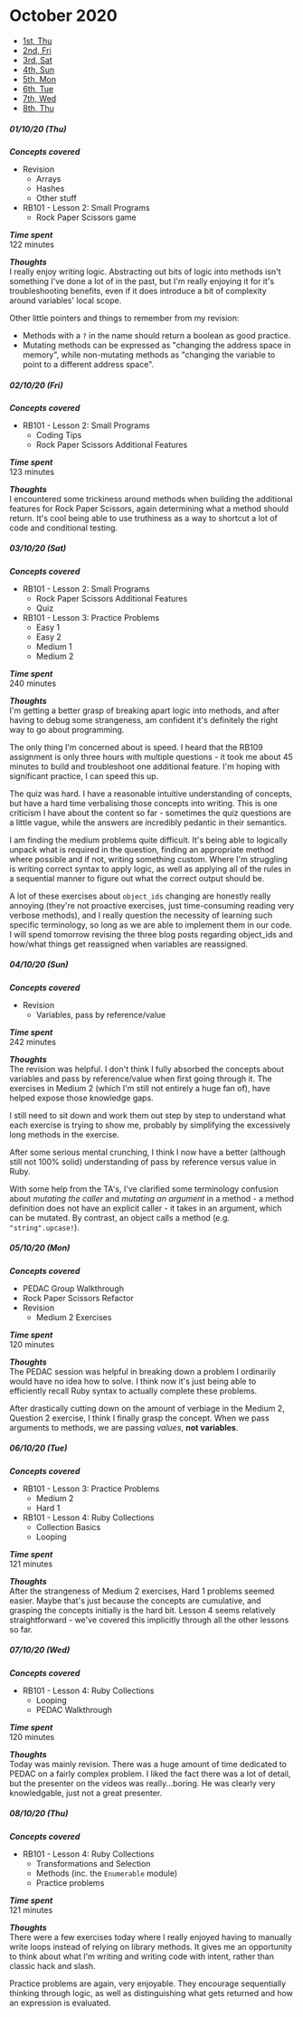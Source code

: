 # October 2020
- [1st, Thu](#011020-thu)
- [2nd, Fri](#021020-fri)
- [3rd, Sat](#031020-sat)
- [4th, Sun](#041020-sun)
- [5th, Mon](#051020-mon)
- [6th, Tue](#061020-tue)
- [7th, Wed](#071020-wed)
- [8th, Thu](#081020-thu)

##### 01/10/20 (Thu)
__*Concepts covered*__<br/>
- Revision
  - Arrays
  - Hashes
  - Other stuff
- RB101 - Lesson 2: Small Programs
  - Rock Paper Scissors game

__*Time spent*__<br/>
122 minutes

__*Thoughts*__<br/>
I really enjoy writing logic. Abstracting out bits of logic into methods isn't something I've done a lot of in the past, but I'm really enjoying it for it's troubleshooting benefits, even if it does introduce a bit of complexity around variables' local scope. 

Other little pointers and things to remember from my revision:
- Methods with a `?` in the name should return a boolean as good practice.
- Mutating methods can be expressed as "changing the address space in memory", while non-mutating methods as "changing the variable to point to a different address space".

##### 02/10/20 (Fri)
__*Concepts covered*__<br/>
- RB101 - Lesson 2: Small Programs
  - Coding Tips
  - Rock Paper Scissors Additional Features

__*Time spent*__<br/>
123 minutes

__*Thoughts*__<br/>
I encountered some trickiness around methods when building the additional features for Rock Paper Scissors, again determining what a method should return. It's cool being able to use truthiness as a way to shortcut a lot of code and conditional testing. 

##### 03/10/20 (Sat)
__*Concepts covered*__<br/>
- RB101 - Lesson 2: Small Programs
  - Rock Paper Scissors Additional Features
  - Quiz
- RB101 - Lesson 3: Practice Problems
  - Easy 1
  - Easy 2
  - Medium 1
  - Medium 2

__*Time spent*__<br/>
240 minutes

__*Thoughts*__<br/>
I'm getting a better grasp of breaking apart logic into methods, and after having to debug some strangeness, am confident it's definitely the right way to go about programming. 

The only thing I'm concerned about is speed. I heard that the RB109 assignment is only three hours with multiple questions - it took me about 45 minutes to build and troubleshoot one additional feature. I'm hoping with significant practice, I can speed this up. 

The quiz was hard. I have a reasonable intuitive understanding of concepts, but have a hard time verbalising those concepts into writing. This is one criticism I have about the content so far - sometimes the quiz questions are a little vague, while the answers are incredibly pedantic in their semantics. 

I am finding the medium problems quite difficult. It's being able to logically unpack what is required in the question, finding an appropriate method where possible and if not, writing something custom. Where I'm struggling is writing correct syntax to apply logic, as well as applying all of the rules in a sequential manner to figure out what the correct output should be.

A lot of these exercises about `object_ids` changing are honestly really annoying (they're not proactive exercises, just time-consuming reading very verbose methods), and I really question the necessity of learning such specific terminology, so long as we are able to implement them in our code. I will spend tomorrow revising the three blog posts regarding object_ids and how/what things get reassigned when variables are reassigned. 

##### 04/10/20 (Sun)
__*Concepts covered*__<br/>
- Revision
  - Variables, pass by reference/value

__*Time spent*__<br/>
242 minutes

__*Thoughts*__<br/>
The revision was helpful. I don't think I fully absorbed the concepts about variables and pass by reference/value when first going through it. The exercises in Medium 2 (which I'm still not entirely a huge fan of), have helped expose those knowledge gaps. 

I still need to sit down and work them out step by step to understand what each exercise is trying to show me, probably by simplifying the excessively long methods in the exercise. 

After some serious mental crunching, I think I now have a better (although still not 100% solid) understanding of pass by reference versus value in Ruby. 

With some help from the TA's, I've clarified some terminology confusion about *mutating the caller* and *mutating an argument* in a method - a method definition does not have an explicit caller - it takes in an argument, which can be mutated. By contrast, an object calls a method (e.g. `"string".upcase!`).

##### 05/10/20 (Mon)
__*Concepts covered*__<br/>
- PEDAC Group Walkthrough
- Rock Paper Scissors Refactor
- Revision
  - Medium 2 Exercises

__*Time spent*__<br/>
120 minutes

__*Thoughts*__<br/>
The PEDAC session was helpful in breaking down a problem I ordinarily would have no idea how to solve. I think now it's just being able to efficiently recall Ruby syntax to actually complete these problems. 

After drastically cutting down on the amount of verbiage in the Medium 2, Question 2 exercise, I think I finally grasp the concept. When we pass arguments to methods, we are passing *values*, __not variables__.

##### 06/10/20 (Tue)
__*Concepts covered*__<br/>
- RB101 - Lesson 3: Practice Problems
  - Medium 2
  - Hard 1
- RB101 - Lesson 4: Ruby Collections
  - Collection Basics
  - Looping

__*Time spent*__<br/>
121 minutes

__*Thoughts*__<br/>
After the strangeness of Medium 2 exercises, Hard 1 problems seemed easier. Maybe that's just because the concepts are cumulative, and grasping the concepts initially is the hard bit. Lesson 4 seems relatively straightforward - we've covered this implicitly through all the other lessons so far. 

##### 07/10/20 (Wed)
__*Concepts covered*__<br/>
- RB101 - Lesson 4: Ruby Collections
  - Looping
  - PEDAC Walkthrough

__*Time spent*__<br/>
120 minutes

__*Thoughts*__<br/>
Today was mainly revision. There was a huge amount of time dedicated to PEDAC on a fairly complex problem. I liked the fact there was a lot of detail, but the presenter on the videos was really...boring. He was clearly very knowledgable, just not a great presenter. 

##### 08/10/20 (Thu)
__*Concepts covered*__<br/>
- RB101 - Lesson 4: Ruby Collections
  - Transformations and Selection
  - Methods (inc. the `Enumerable` module)
  - Practice problems

__*Time spent*__<br/>
121 minutes

__*Thoughts*__<br/>
There were a few exercises today where I really enjoyed having to manually write loops instead of relying on library methods. It gives me an opportunity to think about what I'm writing and writing code with intent, rather than classic hack and slash. 

Practice problems are again, very enjoyable. They encourage sequentially thinking through logic, as well as distinguishing what gets returned and how an expression is evaluated.